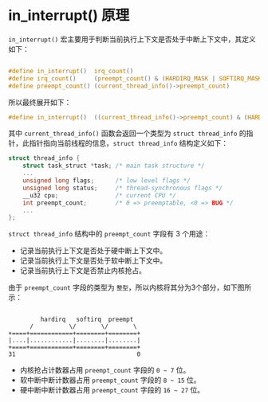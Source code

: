 # in_interrupt() 原理

`in_interrupt()` 宏主要用于判断当前执行上下文是否处于中断上下文中，其定义如下：

```c

#define in_interrupt()  irq_count()
#define irq_count()     (preempt_count() & (HARDIRQ_MASK | SOFTIRQ_MASK))
#define preempt_count() (current_thread_info()->preempt_count)

```

所以最终展开如下：

```c
#define in_interrupt()  ((current_thread_info()->preempt_count) & (HARDIRQ_MASK | SOFTIRQ_MASK))
```

其中 `current_thread_info()` 函数会返回一个类型为 `struct thread_info` 的指针，此指针指向当前线程的信息，`struct thread_info` 结构定义如下：

```c
struct thread_info {
    struct task_struct *task; /* main task structure */
    ...
    unsigned long flags;      /* low level flags */
    unsigned long status;     /* thread-synchronous flags */
    __u32 cpu;                /* current CPU */
    int preempt_count;        /* 0 => preemptable, <0 => BUG */
    ...
};
```

`struct thread_info` 结构中的 `preempt_count` 字段有 3 个用途：

* 记录当前执行上下文是否处于硬中断上下文中。
* 记录当前执行上下文是否处于软中断上下文中。
* 记录当前执行上下文是否禁止内核抢占。

由于 `preempt_count` 字段的类型为 `整型`，所以内核将其分为3个部分，如下图所示：

```text

         hardirq   softirq  preempt
      /          \/       \/       \
+====+============+========+========+
|....|............|........|........|
+====+============+========+========+
31                                  0

```

* 内核抢占计数器占用 `preempt_count` 字段的 `0 ~ 7` 位。
* 软中断中断计数器占用 `preempt_count` 字段的 `8 ~ 15` 位。
* 硬中断中断计数器占用 `preempt_count` 字段的 `16 ~ 27` 位。

